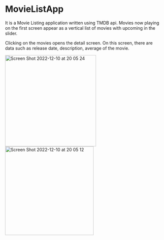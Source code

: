 # MovieListApp

It is a Movie Listing application written using TMDB api.
Movies now playing on the first screen appear as a vertical list of movies with upcoming in the slider.

Clicking on the movies opens the detail screen. On this screen, there are data such as release date, description, average of the movie.

<img width="295" alt="Screen Shot 2022-12-10 at 20 05 24" src="https://user-images.githubusercontent.com/53082767/206866679-0f7d266f-2239-46df-a478-ba6457af58e4.png">

<img width="287" alt="Screen Shot 2022-12-10 at 20 05 12" src="https://user-images.githubusercontent.com/53082767/206866686-1805e5b8-8f04-4e97-af9c-e1e1826be976.png">
